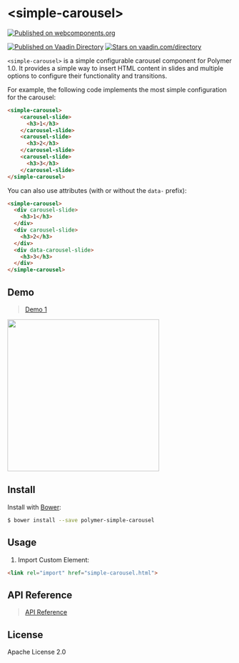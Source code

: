 # \<simple-carousel\>
[![Published on webcomponents.org](https://img.shields.io/badge/webcomponents.org-published-blue.svg)](https://beta.webcomponents.org/element/franjsc/simple-carousel)
  
[![Published on Vaadin  Directory](https://img.shields.io/badge/Vaadin%20Directory-published-00b4f0.svg)](https://vaadin.com/directory/component/fjscsimple-carousel)
[![Stars on vaadin.com/directory](https://img.shields.io/vaadin-directory/star/fjscsimple-carousel.svg)](https://vaadin.com/directory/component/fjscsimple-carousel)


`<simple-carousel>` is a simple configurable carousel component for Polymer 1.0. It provides a simple way to insert HTML content in slides and multiple options to configure their functionality and transitions.

For example, the following code implements the most simple configuration for the carousel:

```html
<simple-carousel>
	<carousel-slide>
	  <h3>1</h3>
	</carousel-slide>
	<carousel-slide>
	  <h3>2</h3>
	</carousel-slide>
	<carousel-slide>
	  <h3>3</h3>
	</carousel-slide>         
</simple-carousel>
```

You can also use attributes (with or without the `data-` prefix):

```html
<simple-carousel>
  <div carousel-slide>
    <h3>1</h3>
  </div>
  <div carousel-slide>
    <h3>2</h3>
  </div>
  <div data-carousel-slide>
    <h3>3</h3>
  </div>         
</simple-carousel>
```

## Demo


> [Demo 1](https://fjsc.github.io/simple-carousel/components/simple-carousel/)

<img src="http://www.bugui.org/Images/carousel.png" width="340"/>

## Install

Install with [Bower](http://bower.io):

```sh
$ bower install --save polymer-simple-carousel
```


## Usage

1. Import Custom Element:

```html
<link rel="import" href="simple-carousel.html">
```

## API Reference

> [API Reference](https://franjsc.github.io/simple-carousel/components/simple-carousel/)


## License

Apache License 2.0
